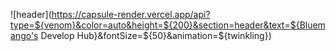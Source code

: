 ![header](https://capsule-render.vercel.app/api?type=${venom}&color=auto&height=${200}&section=header&text=${Bluemango's Develop Hub}&fontSize=${50}&animation=${twinkling})
